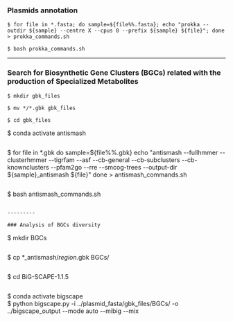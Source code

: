 ### Plasmids annotation


~~~
$ for file in *.fasta; do sample=${file%%.fasta}; echo "prokka --outdir ${sample} --centre X --cpus 0 --prefix ${sample} ${file}"; done > prokka_commands.sh
~~~
~~~
$ bash prokka_commands.sh
~~~
---------

### Search for Biosynthetic Gene Clusters (BGCs) related with the production of Specialized Metabolites

~~~
$ mkdir gbk_files
~~~
~~~
$ mv */*.gbk gbk_files
~~~
~~~
$ cd gbk_files
~~~
$ conda activate antismash
~~~
~~~
$ for file in *.gbk
do
sample=${file%%.gbk}
echo "antismash --fullhmmer --clusterhmmer --tigrfam --asf  --cb-general --cb-subclusters --cb-knownclusters --pfam2go --rre --smcog-trees --output-dir ${sample}_antismash ${file}"
done > antismash_commands.sh
~~~
~~~
$ bash antismash_commands.sh
~~~

---------

### Analysis of BGCs diversity

~~~
$ mkdir BGCs
~~~
~~~
$ cp *_antismash/*region*.gbk BGCs/
~~~
~~~
$ cd BiG-SCAPE-1.1.5
~~~
~~~
$ conda activate  bigscape      
$ python bigscape.py  -i ../plasmid_fasta/gbk_files/BGCs/ -o ../bigscape_output --mode auto --mibig --mix
~~~
